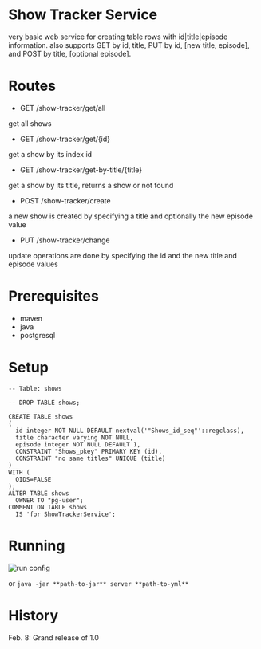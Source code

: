 # Show Tracker Service

very basic web service for creating table rows with id|title|episode information. also supports GET by id, title, PUT by id, [new title, episode], and POST by title, [optional episode].

# Routes

* GET     /show-tracker/get/all

get all shows

* GET     /show-tracker/get/{id}

get a show by its index id

* GET     /show-tracker/get-by-title/{title}

get a show by its title, returns a show or not found

* POST    /show-tracker/create

a new show is created by specifying a title and optionally the new episode value

* PUT     /show-tracker/change

update operations are done by specifying the id and the new title and episode values


# Prerequisites

* maven
* java
* postgresql

# Setup

	-- Table: shows
	
	-- DROP TABLE shows;
	
	CREATE TABLE shows
	(
	  id integer NOT NULL DEFAULT nextval('"Shows_id_seq"'::regclass),
	  title character varying NOT NULL,
	  episode integer NOT NULL DEFAULT 1,
	  CONSTRAINT "Shows_pkey" PRIMARY KEY (id),
	  CONSTRAINT "no same titles" UNIQUE (title)
	)
	WITH (
	  OIDS=FALSE
	);
	ALTER TABLE shows
	  OWNER TO "pg-user";
	COMMENT ON TABLE shows
	  IS 'for ShowTrackerService';


# Running

![run config](http://media-cache-ak0.pinimg.com/originals/e1/15/22/e115221937c8ef192cdbe243eab83a81.jpg "intellij")

or `java -jar **path-to-jar** server **path-to-yml**`

# History

Feb. 8: Grand release of 1.0
